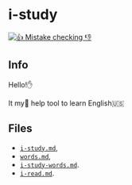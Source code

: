 # i-study

[![👍 Mistake checking 👎](https://github.com/retyui/i-study/actions/workflows/node.js.yml/badge.svg)](https://github.com/retyui/i-study/actions/workflows/node.js.yml)

## Info

Hello!✋

It my👶 help tool to learn English:us:

## Files

- [`i-study.md`](https://github.com/retyui/i-study/blob/master/i-study.md),
- [`words.md`](https://github.com/retyui/i-study/blob/master/words.md),
- [`i-study-words.md`](https://github.com/retyui/i-study/blob/master/i-study-words.md).
- [`i-read.md`](https://github.com/retyui/i-study/blob/master/i-read.md).
